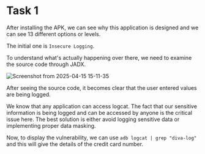 # Task 1

After installing the APK, we can see why this application is designed and we can see 13 different options or levels.

The initial one is `Insecure Logging`.

To understand what's actually happening over there, we need to examine the source code through JADX.

![Screenshot from 2025-04-15 15-11-35](https://github.com/user-attachments/assets/00362356-99f8-41f7-859f-1f0f4d0f155a)

After seeing the source code, it becomes clear that the user entered values are being logged.

We know that any application can access logcat. The fact that our sensitive information is being logged and can be accessed by anyone is the critical issue here. The best solution is either avoid logging sensitive data or implementing proper data masking. 

Now, to display the vulnerability, we can use `adb logcat | grep "diva-log"` and this will give the details of the credit card number.
